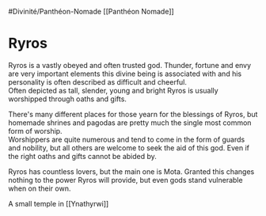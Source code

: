 #Divinité/Panthéon-Nomade [[Panthéon Nomade]] 
# Ryros
Ryros is a vastly obeyed and often trusted god. Thunder, fortune and envy are very important elements this divine being is associated with and his personality is often described as difficult and cheerful.  
Often depicted as tall, slender, young and bright Ryros is usually worshipped through oaths and gifts.  
  
There's many different places for those yearn for the blessings of Ryros, but homemade shrines and pagodas are pretty much the single most common form of worship.  
Worshippers are quite numerous and tend to come in the form of guards and nobility, but all others are welcome to seek the aid of this god. Even if the right oaths and gifts cannot be abided by.  
  
Ryros has countless lovers, but the main one is Mota. Granted this changes nothing to the power Ryros will provide, but even gods stand vulnerable when on their own.

A small temple in [[Ynathyrwi]]